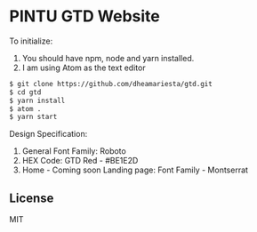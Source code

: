 # PINTU GTD Website

To initialize:
1. You should have npm, node and yarn installed.
2. I am using Atom as the text editor
```sh
$ git clone https://github.com/dheamariesta/gtd.git
$ cd gtd
$ yarn install
$ atom .
$ yarn start
```
Design Specification:
1. General Font Family: Roboto
2. HEX Code: GTD Red - #BE1E2D
3. Home - Coming soon Landing page: Font Family - Montserrat

License
----

MIT
